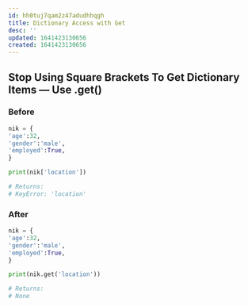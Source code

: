 ```yaml
---
id: hh0tuj7qam2z47adudhhqgh
title: Dictionary Access with Get
desc: ''
updated: 1641423130656
created: 1641423130656
---
```



## Stop Using Square Brackets To Get Dictionary Items — Use .get()

### Before

```python
nik = {
'age':32,
'gender':'male',
'employed':True,
}

print(nik['location'])

# Returns:
# KeyError: 'location'
```

### After

```python
nik = {
'age':32,
'gender':'male',
'employed':True,
}

print(nik.get('location'))

# Returns:
# None
```
